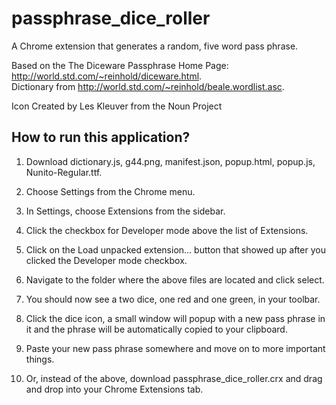 # passphrase_dice_roller


A Chrome extension that generates a random, five word pass phrase.  

Based on the The Diceware Passphrase Home Page:  http://world.std.com/~reinhold/diceware.html.  
Dictionary from http://world.std.com/~reinhold/beale.wordlist.asc.  

Icon Created by Les Kleuver from the Noun Project  


## How to run this application?  

1. Download  dictionary.js, g44.png, manifest.json, popup.html, popup.js, Nunito-Regular.ttf.    

2. Choose Settings from the Chrome menu.  

3. In Settings, choose Extensions from the sidebar.  

4. Click the checkbox for Developer mode above the list of Extensions.  

5. Click on the Load unpacked extension... button that showed up after you clicked the Developer mode checkbox.

6. Navigate to the folder where the above files are located and click select.  

7. You should now see a two dice, one red and one green, in your toolbar.  

8. Click the dice icon, a small window will popup with a new pass phrase in it and the phrase will be automatically copied to your clipboard.  

9. Paste your new pass phrase somewhere and move on to more important things.  

10. Or, instead of the above, download passphrase_dice_roller.crx and drag and drop into your Chrome Extensions tab.  


